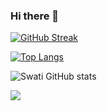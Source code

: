 ### Hi there 👋

<!--
**helloswati/helloswati** is a ✨ _special_ ✨ repository because its `README.md` (this file) appears on your GitHub profile.

Here are some ideas to get you started:

- 🔭 I’m currently working on ...
- 🌱 I’m currently learning ...
- 👯 I’m looking to collaborate on ...
- 🤔 I’m looking for help with ...
- 💬 Ask me about ...
- 📫 How to reach me: ...
- 😄 Pronouns: ...
- ⚡ Fun fact: ...
-->
[![GitHub Streak](https://streak-stats.demolab.com?user=helloswati&theme=github-dark-blue)](https://git.io/streak-stats)

[![Top Langs](https://github-readme-stats.vercel.app/api/top-langs/?username=helloswati&theme=tokyonight)](https://github.com/helloswati/github-readme-stats)


![Swati GitHub stats](https://github-readme-stats.vercel.app/api?username=helloswati&count_private=true&show_icons=true&theme=jolly)
<!-- ![Top Langs](https://github-readme-stats.vercel.app/api/top-langs/?username=helloswati) -->


![](https://komarev.com/ghpvc/?username=helloswati)
